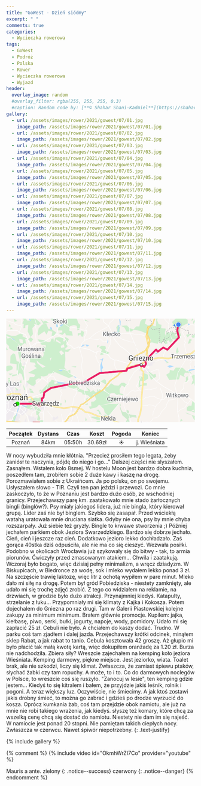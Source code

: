 ```yaml
---
title: "GoWest - Dzień siódmy"
excerpt: " "
comments: true
categories:
  - Wycieczka rowerowa
tags:
  - GoWest
  - Podróż
  - Polska
  - Rower  
  - Wycieczka rowerowa
  - Wyjazd
header:
  overlay_image: random
  #overlay_filter: rgba(255, 255, 255, 0.3)
  #caption: Random code by: [**© Shahar Shani-Kadmiel**](https://shaharkadmiel.github.io)"
gallery:
  - url: /assets/images/rower/2021/gowest/07/01.jpg
    image_path: /assets/images/rower/2021/gowest/07/01.jpg        
  - url: /assets/images/rower/2021/gowest/07/02.jpg
    image_path: /assets/images/rower/2021/gowest/07/02.jpg        
  - url: /assets/images/rower/2021/gowest/07/03.jpg
    image_path: /assets/images/rower/2021/gowest/07/03.jpg        
  - url: /assets/images/rower/2021/gowest/07/04.jpg
    image_path: /assets/images/rower/2021/gowest/07/04.jpg        
  - url: /assets/images/rower/2021/gowest/07/05.jpg
    image_path: /assets/images/rower/2021/gowest/07/05.jpg        
  - url: /assets/images/rower/2021/gowest/07/06.jpg
    image_path: /assets/images/rower/2021/gowest/07/06.jpg        
  - url: /assets/images/rower/2021/gowest/07/07.jpg
    image_path: /assets/images/rower/2021/gowest/07/07.jpg        
  - url: /assets/images/rower/2021/gowest/07/08.jpg
    image_path: /assets/images/rower/2021/gowest/07/08.jpg        
  - url: /assets/images/rower/2021/gowest/07/09.jpg
    image_path: /assets/images/rower/2021/gowest/07/09.jpg        
  - url: /assets/images/rower/2021/gowest/07/10.jpg
    image_path: /assets/images/rower/2021/gowest/07/10.jpg        
  - url: /assets/images/rower/2021/gowest/07/11.jpg
    image_path: /assets/images/rower/2021/gowest/07/11.jpg        
  - url: /assets/images/rower/2021/gowest/07/12.jpg
    image_path: /assets/images/rower/2021/gowest/07/12.jpg        
  - url: /assets/images/rower/2021/gowest/07/13.jpg
    image_path: /assets/images/rower/2021/gowest/07/13.jpg        
  - url: /assets/images/rower/2021/gowest/07/14.jpg
    image_path: /assets/images/rower/2021/gowest/07/14.jpg        
  - url: /assets/images/rower/2021/gowest/07/15.jpg
    image_path: /assets/images/rower/2021/gowest/07/15.jpg         
---
```


![mapka](/assets/images/rower/2021/gowest/07/mapka.png)

|Początek|Dystans|Czas|Koszt|Pogoda|Koniec|
|:---:|:---:|:---:|:---:|:---:|:---:|
|Poznań|84km|05:50h|30.69zł|☀️|j. Wieśniata| 

W nocy wybudziła mnie kłótnia. "Przecież prosiłem tego legata, żeby zaniósł te naczynia, pójdę do niego i go..." Dalszej części nie slyszałem. Zasnąłem. Wstałem koło 8smej. W hostelu Moon jest bardzo dobra kuchnia, poszedłem tam, zrobiłem sobie 2 duże kawy i kaszę na drogę. Porozmawiałem sobie z Ukraińcem. Ja po polsku, on po swojemu. Usłyszałem słowo - TIR. Czyli ten pan jeździ i przewozi. Co mnie zaskoczyło, to że w Poznaniu jest bardzo dużo osób, ze wschodniej granicy. Przejechawszy parę km. zaatakowało mnie stado żarłocznych bingli (binglów?). Psy miały jakiegoś lidera, już nie bingla, który kierował grupą. Lider zaś nie był binglem. Szybko się zasapał. Przed wściekłą watahą uratowała mnie druciana siatka. Gdyby nie ona, psy by mnie chyba rozszarpały. Już siebie też gryzły. Bingle to krwawe stworzenia ;) Później jechałem parkiem obok Jeziora Swarzedzkiego. Bardzo się dobrze jechało. Cień, cień i jeszcze raz cień. Dodatkowo jezioro lekko dochładzało. Zaś gorąca 40stka dziś odpuściła, ale nie ma co się cieszyć. Wezwała posiłki. Podobno w okolicach Wrocławia już szykowały się do bitwy - tak, to armia piorunów. Ćwiczyły przed zmasowanym atakiem... Chwila i zaatakują. Wczoraj było bogato, więc dzisiaj pełny minimalizm, a wręcz dziadyzm. W Biskupicach, w Biedronce za wodę, sok i mleko wydałem lekko ponad 3 zł. Na szczęście trawię laktozę, więc litr z ochotą wypiłem w pare minut. Mleko dało mi siłę na drogę. Potem był gród Pobiedziska - niestety zamknięty, ale udało mi się trochę zdjęć zrobić. Z tego co widziałem na reklamie, na drzwiach, w grodzie było dużo atrakcji. Przynajmniej kiedyś. Katapulty, strzelanie z łuku... Przypomniały mi się klimaty z Kajka i Kokosza. Potem dojechalem do Gniezna po raz drugi. Tam w Galerii Piastowskiej kolejne zakupy za minimum minimum. Brałem głównie promocje. Kupilem: jajka, kiełbasę, piwo, serki, bułki, jogurty, napoje, wody, pomidory. Udało mi się zapłacić 25 zł. Cebuli nie było. A chciałem do kaszy dodać. Trudno. W parku coś tam zjadłem i dalej jazda. Przejechawszy krótki odcinek, minąłem sklep Rabat, a jak rabat to tanio. Cebula kosztowała 42 groszę. Aż głupio mi było płacić tak małą kwotę kartą, więc dokupiłem oranżadę za 1.20 zł. Burza nie nadchodziła. Zbiera siły? Wreszcie zajechałem na kemping koło jeziora Wieśniata. Kemping darmowy, piękne miejsce. Jest jeziorko, wiata. Toalet brak, ale nie szkodzi, liczy się klimat. Zwłaszcza, że zamiast śpiewu ptaków, słychać żabki czy tam ropuchy. A może, to i to. Co do darmowych  noclegów w Polsce, to wreszcie coś się ruszyło. "Zanocuj w lesie", ten kemping gdzie jestem... Kiedyś to się kitralem i bałem, że przyjdzie jakiś leśnik, rolnik i pogoni. A teraz większy luz. Oczywiście, nie śmiecimy. A jak ktoś zostawi jakis drobny śmieć, to można go zabrać i gdzieś po drodze wyrzucić do kosza. Oprócz kumkania żab, coś tam przejdzie obok namiotu, ale już na mnie nie robi takiego wrażenia, jak kiedyś. słyszę też komary, które chcą za wszelką cenę chcą się dostać do namiotu. Niestety nie dam im się najeść. W namiocie jest ponad 20 stopni. Nie pamiętam takich ciepłych nocy. Zwłaszcza w czerwcu. Nawet śpiwór niepotrzebny.
{: .text-justify}

<!-- {% include gallery caption="Najciekawsze zdjęcia z dzisiejszego dnia" %} -->

{% include gallery %}

{% comment %}
{% include video id="OkmhWrZI7Co" provider="youtube" %}

Mauris a ante.
zielony
{: .notice--success}
czerwony
{: .notice--danger}
{% endcomment %}
